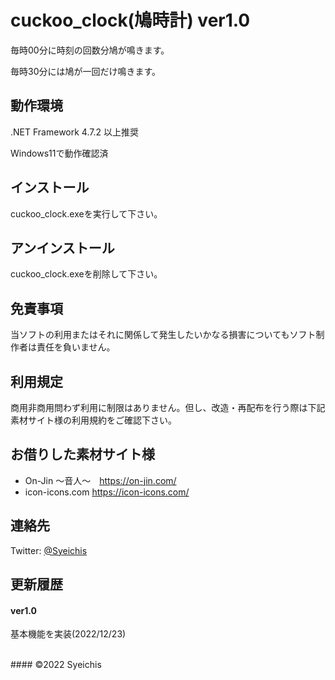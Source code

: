 # cuckoo_clock(鳩時計) ver1.0

毎時00分に時刻の回数分鳩が鳴きます。

毎時30分には鳩が一回だけ鳴きます。


## 動作環境
.NET Framework 4.7.2 以上推奨

Windows11で動作確認済

## インストール
cuckoo_clock.exeを実行して下さい。


## アンインストール
cuckoo_clock.exeを削除して下さい。

## 免責事項
当ソフトの利用またはそれに関係して発生したいかなる損害についてもソフト制作者は責任を負いません。

## 利用規定
商用非商用問わず利用に制限はありません。但し、改造・再配布を行う際は下記素材サイト様の利用規約をご確認下さい。

## お借りした素材サイト様
* On-Jin ～音人～　https://on-jin.com/
* icon-icons.com https://icon-icons.com/

## 連絡先
Twitter:
[@Syeichis](https://twitter.com/Syeichis "Syeichis Twitter")



## 更新履歴
#### ver1.0
基本機能を実装(2022/12/23)

<br>
#### ©2022 Syeichis
